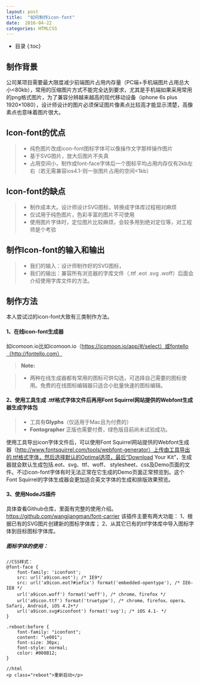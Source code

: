 ```yaml
---
layout: post
title:  "如何制作icon-font"
date:  2016-04-22
categories: HTMLCSS
---
```


- 目录
{:toc}

制作背景
-------------

公司某项目需要最大限度减少前端图片占用内存量（PC端+手机端图片占用总大小<80kb），常用的压缩图片方式不能完全达到要求，尤其是手机端如果采用常用的png格式图片，为了兼容分辨越来越高的现代移动设备（iphone 6s plus 1920×1080），设计师设计的图片必须保证图片像素点比较高才能显示清楚，高像素点也意味着图片很大。

Icon-font的优点
------------

> - 纯色图片改成icon-font图标字体可以像操作文字那样操作图片
> - 基于SVG图片，放大后图片不失真
> - 占用空间小，制作成font-face字体后一个图标平均占用内存仅有2kb左右（若无需兼容ios4.1-则一张图片占用的空间<1kb）

Icon-font的缺点
------------
> - 制作成本大。设计师设计SVG图标，转换成字体库过程相对麻烦
> - 仅试用于纯色图片，色彩丰富的图片不可使用
> - 使用图片字体时，定位图片比较麻烦，会较多用到绝对定位等，对工程师是个考验

制作Icon-font的输入和输出
------------
> - 我们的输入：设计师制作好的SVG图标，
> - 我们的输出：兼容所有浏览器的字库文件（.ttf  .eot  .svg  .woff）后面会介绍使用字库文件的方法。


制作方法
-----------
本人尝试过的icon-font大致有三类制作方法。

#### 1、在线icon-font生成器
如icomoon.io比如icomoon.io（https://icomoon.io/app/#/select）或fontello（http://fontello.com）

> **Note:**

> - 两种在线生成器都有常用的图标可供勾选，可选择自己需要的图标使用。免费的在线图标编辑器只适合小批量快速的图标编辑。

#### 2、使用工具生成 .ttf格式字体文件后再用Font Squirrel网站提供的Webfont生成器生成字体包

> - 工具有**Glyphs**（仅适用于Mac且为付费的）
> - **Fontographer** 正版也需要付费，绿色版目前尚未试验成功。

使用工具导出icon字体文件后，可以使用Font Squirrel网站提供的Webfont生成器（http://www.fontsquirrel.com/tools/webfont-generator）上传由工具导出的.ttf格式字体，然后选择默认的Optimal选项，最后“Download Your Kit”，生成器就会默认生成包括.eot、svg、ttf、woff、 stylesheet、css及Demo页面的文件。不过icon-font字体有时无法正常在它生成的Demo页面正常预览到。这个Font Squirrel的字体生成器会更加适合英文字体的生成和排版效果预览。

#### 3、使用NodeJS插件
具体查看Github仓库，里面有完整的使用介绍。
https://github.com/wangjiangman/font-carrier
该插件主要有两大功能：
1、根据已有的SVG图片创建新的图标字体库；
2、从其它已有的ttf字体库中导入图标字体到目标图标字体库。

##### 图标字体的使用：

    //CSS样式：
    @font-face {
        font-family: 'iconfont';
        src: url('a9icon.eot'); /* IE9*/
        src: url('a9icon.eot?#iefix') format('embedded-opentype'), /* IE6-IE8 */
        url('a9icon.woff') format('woff'), /* chrome、firefox */
        url('a9icon.ttf') format('truetype'), /* chrome、firefox、opera、Safari, Android, iOS 4.2+*/
        url('a9icon.svg#iconfont') format('svg'); /* iOS 4.1- */
    }

    .reboot:before {
        font-family: "iconfont";
        content: "\e001";
        font-size: 30px;
        font-style: normal;
        color: #008B12;
    }

    //html
    <p class="reboot">重新启动</p>


